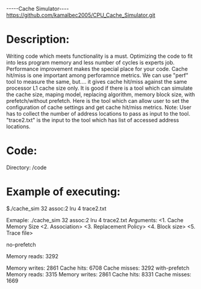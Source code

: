 -----Cache Simulator----
https://github.com/kamalbec2005/CPU_Cache_Simulator.git

Description:
===========
Writing code which meets functionality is a must. Optimizing the code to fit into less program memory and less number of cycles is experts job. Performance improvement makes the special place for your code. 
Cache hit/miss is one important among perforamnce metrics. We can use "perf" tool to measure the same, but.... it gives cache hit/miss against the same processor L1 cache size only. It is good if there is a tool which can simulate the cache size, maping model, replacing algorithm, memory block size, with prefetch/without prefetch.
Here is the tool which can allow user to set the configuration of cache settings and get cache hit/miss metrics.
Note: User has to collect the number of address locations to pass as input to the tool. "trace2.txt" is the input to the tool which has list of accessed address locations.


Code: 
=====
Directory: /code

Example of executing:
====================
$./cache_sim 32 assoc:2 lru 4 trace2.txt

Exmaple: ./cache_sim 32 assoc:2 lru 4 trace2.txt
Arguments: 
<1. Cache Memory Size 
<2. Association>
<3. Replacement Policy>
<4. Block size>
<5. Trace file>

no-prefetch

Memory reads: 3292

Memory writes: 2861
Cache hits: 6708
Cache misses: 3292
with-prefetch
Memory reads: 3315
Memory writes: 2861
Cache hits: 8331
Cache misses: 1669


